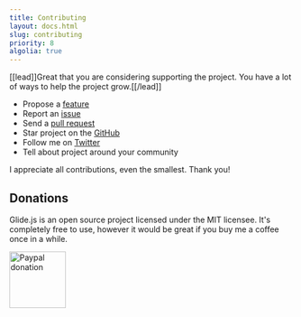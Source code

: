 ```yaml
---
title: Contributing
layout: docs.html
slug: contributing
priority: 8
algolia: true
---
```


[[lead]]Great that you are considering supporting the project. You have a lot of ways to help the project grow.[[/lead]]

- Propose a [feature](//github.com/jedrzejchalubek/glidejs/issues)
- Report an [issue](//github.com/jedrzejchalubek/glidejs/issues)
- Send a [pull request](//github.com/jedrzejchalubek/glidejs/pulls)
- Star project on the [GitHub](//github.com/jedrzejchalubek/glidejs)
- Follow me on [Twitter](//twitter.com/jedrzejchalubek)
- Tell about project around your community

I appreciate all contributions, even the smallest. Thank you!

## Donations

Glide.js is an open source project licensed under the MIT licensee. It's completely free to use, however it would be great if you buy me a coffee once in a while.

<a href="//www.paypal.me/jedrzejchalubek" class="button">
  <span class="button__icon">
    <img class="image image--middle" src="/images/paypal-logotype.png" width="100" alt="Paypal donation">
  </span>
</a>
